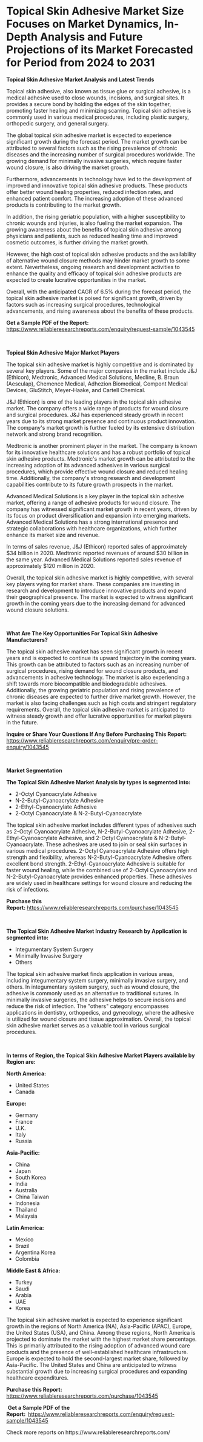 <p><h1>Topical Skin Adhesive Market Size Focuses on Market Dynamics, In-Depth Analysis and Future Projections of its Market Forecasted for Period from 2024 to 2031</h1></p><p><strong>Topical Skin Adhesive Market Analysis and Latest Trends</strong></p>
<p><p>Topical skin adhesive, also known as tissue glue or surgical adhesive, is a medical adhesive used to close wounds, incisions, and surgical sites. It provides a secure bond by holding the edges of the skin together, promoting faster healing and minimizing scarring. Topical skin adhesive is commonly used in various medical procedures, including plastic surgery, orthopedic surgery, and general surgery.</p><p>The global topical skin adhesive market is expected to experience significant growth during the forecast period. The market growth can be attributed to several factors such as the rising prevalence of chronic diseases and the increasing number of surgical procedures worldwide. The growing demand for minimally invasive surgeries, which require faster wound closure, is also driving the market growth.</p><p>Furthermore, advancements in technology have led to the development of improved and innovative topical skin adhesive products. These products offer better wound healing properties, reduced infection rates, and enhanced patient comfort. The increasing adoption of these advanced products is contributing to the market growth.</p><p>In addition, the rising geriatric population, with a higher susceptibility to chronic wounds and injuries, is also fueling the market expansion. The growing awareness about the benefits of topical skin adhesive among physicians and patients, such as reduced healing time and improved cosmetic outcomes, is further driving the market growth.</p><p>However, the high cost of topical skin adhesive products and the availability of alternative wound closure methods may hinder market growth to some extent. Nevertheless, ongoing research and development activities to enhance the quality and efficacy of topical skin adhesive products are expected to create lucrative opportunities in the market.</p><p>Overall, with the anticipated CAGR of 6.5% during the forecast period, the topical skin adhesive market is poised for significant growth, driven by factors such as increasing surgical procedures, technological advancements, and rising awareness about the benefits of these products.</p></p>
<p><strong>Get a Sample PDF of the Report:&nbsp;</strong> <a href="https://www.reliableresearchreports.com/enquiry/request-sample/1043545">https://www.reliableresearchreports.com/enquiry/request-sample/1043545</a></p>
<p>&nbsp;</p>
<p><strong>Topical Skin Adhesive Major Market Players</strong></p>
<p><p>The topical skin adhesive market is highly competitive and is dominated by several key players. Some of the major companies in the market include J&J (Ethicon), Medtronic, Advanced Medical Solutions, Medline, B. Braun (Aesculap), Chemence Medical, Adhezion Biomedical, Compont Medical Devices, GluStitch, Meyer-Haake, and Cartell Chemical.</p><p>J&J (Ethicon) is one of the leading players in the topical skin adhesive market. The company offers a wide range of products for wound closure and surgical procedures. J&J has experienced steady growth in recent years due to its strong market presence and continuous product innovation. The company's market growth is further fueled by its extensive distribution network and strong brand recognition.</p><p>Medtronic is another prominent player in the market. The company is known for its innovative healthcare solutions and has a robust portfolio of topical skin adhesive products. Medtronic's market growth can be attributed to the increasing adoption of its advanced adhesives in various surgical procedures, which provide effective wound closure and reduced healing time. Additionally, the company's strong research and development capabilities contribute to its future growth prospects in the market.</p><p>Advanced Medical Solutions is a key player in the topical skin adhesive market, offering a range of adhesive products for wound closure. The company has witnessed significant market growth in recent years, driven by its focus on product diversification and expansion into emerging markets. Advanced Medical Solutions has a strong international presence and strategic collaborations with healthcare organizations, which further enhance its market size and revenue.</p><p>In terms of sales revenue, J&J (Ethicon) reported sales of approximately $34 billion in 2020. Medtronic reported revenues of around $30 billion in the same year. Advanced Medical Solutions reported sales revenue of approximately $120 million in 2020.</p><p>Overall, the topical skin adhesive market is highly competitive, with several key players vying for market share. These companies are investing in research and development to introduce innovative products and expand their geographical presence. The market is expected to witness significant growth in the coming years due to the increasing demand for advanced wound closure solutions.</p></p>
<p>&nbsp;</p>
<p><strong>What Are The Key Opportunities For Topical Skin Adhesive Manufacturers?</strong></p>
<p><p>The topical skin adhesive market has seen significant growth in recent years and is expected to continue its upward trajectory in the coming years. This growth can be attributed to factors such as an increasing number of surgical procedures, rising demand for wound closure products, and advancements in adhesive technology. The market is also experiencing a shift towards more biocompatible and biodegradable adhesives. Additionally, the growing geriatric population and rising prevalence of chronic diseases are expected to further drive market growth. However, the market is also facing challenges such as high costs and stringent regulatory requirements. Overall, the topical skin adhesive market is anticipated to witness steady growth and offer lucrative opportunities for market players in the future.</p></p>
<p><strong>Inquire or Share Your Questions If Any Before Purchasing This Report:</strong> <a href="https://www.reliableresearchreports.com/enquiry/pre-order-enquiry/1043545">https://www.reliableresearchreports.com/enquiry/pre-order-enquiry/1043545</a></p>
<p>&nbsp;</p>
<p><strong>Market Segmentation</strong></p>
<p><strong>The Topical Skin Adhesive Market Analysis by types is segmented into:</strong></p>
<p><ul><li>2-Octyl Cyanoacrylate Adhesive</li><li>N-2-Butyl-Cyanoacrylate Adhesive</li><li>2-Ethyl-Cyanoacrylate Adhesive</li><li>2-Octyl Cyanoacrylate & N-2-Butyl-Cyanoacrylate</li></ul></p>
<p><p>The topical skin adhesive market includes different types of adhesives such as 2-Octyl Cyanoacrylate Adhesive, N-2-Butyl-Cyanoacrylate Adhesive, 2-Ethyl-Cyanoacrylate Adhesive, and 2-Octyl Cyanoacrylate & N-2-Butyl-Cyanoacrylate. These adhesives are used to join or seal skin surfaces in various medical procedures. 2-Octyl Cyanoacrylate Adhesive offers high strength and flexibility, whereas N-2-Butyl-Cyanoacrylate Adhesive offers excellent bond strength. 2-Ethyl-Cyanoacrylate Adhesive is suitable for faster wound healing, while the combined use of 2-Octyl Cyanoacrylate and N-2-Butyl-Cyanoacrylate provides enhanced properties. These adhesives are widely used in healthcare settings for wound closure and reducing the risk of infections.</p></p>
<p><strong>Purchase this Report:&nbsp;</strong><a href="https://www.reliableresearchreports.com/purchase/1043545">https://www.reliableresearchreports.com/purchase/1043545</a></p>
<p>&nbsp;</p>
<p><strong>The Topical Skin Adhesive Market Industry Research by Application is segmented into:</strong></p>
<p><ul><li>Integumentary System Surgery</li><li>Minimally Invasive Surgery</li><li>Others</li></ul></p>
<p><p>The topical skin adhesive market finds application in various areas, including integumentary system surgery, minimally invasive surgery, and others. In integumentary system surgery, such as wound closure, the adhesive is commonly used as an alternative to traditional sutures. In minimally invasive surgeries, the adhesive helps to secure incisions and reduce the risk of infection. The "others" category encompasses applications in dentistry, orthopedics, and gynecology, where the adhesive is utilized for wound closure and tissue approximation. Overall, the topical skin adhesive market serves as a valuable tool in various surgical procedures.</p></p>
<p>&nbsp;</p>
<p><strong>In terms of Region, the Topical Skin Adhesive Market Players available by Region are:</strong></p>
<p>
    <p> <strong> North America: </strong>
        <ul>
            <li>United States</li>
            <li>Canada</li>
        </ul>
        </p> 
    <p> <strong> Europe: </strong>
        <ul>
            <li>Germany</li>
            <li>France</li>
            <li>U.K.</li>
            <li>Italy</li>
            <li>Russia</li>
        </ul>
        </p> 
    <p> <strong> Asia-Pacific: </strong>
        <ul>
            <li>China</li>
            <li>Japan</li>
            <li>South Korea</li>
            <li>India</li>
            <li>Australia</li>
            <li>China Taiwan</li>
            <li>Indonesia</li>
            <li>Thailand</li>
            <li>Malaysia</li>
        </ul>
        </p> 
    <p> <strong> Latin America: </strong>
        <ul>
            <li>Mexico</li>
            <li>Brazil</li>
            <li>Argentina Korea</li>
            <li>Colombia</li>
        </ul>
        </p> 
    <p> <strong> Middle East & Africa: </strong>
        <ul>
            <li>Turkey</li>
            <li>Saudi</li>
            <li>Arabia</li>
            <li>UAE</li>
            <li>Korea</li>
        </ul>
    </p>
    </p>
<p><p>The topical skin adhesive market is expected to experience significant growth in the regions of North America (NA), Asia-Pacific (APAC), Europe, the United States (USA), and China. Among these regions, North America is projected to dominate the market with the highest market share percentage. This is primarily attributed to the rising adoption of advanced wound care products and the presence of well-established healthcare infrastructure. Europe is expected to hold the second-largest market share, followed by Asia-Pacific. The United States and China are anticipated to witness substantial growth due to increasing surgical procedures and expanding healthcare expenditures.</p></p>
<p><strong>Purchase this Report: </strong><a href="https://www.reliableresearchreports.com/purchase/1043545">https://www.reliableresearchreports.com/purchase/1043545</a></p>
<p>&nbsp;<strong>Get a Sample PDF of the Report:&nbsp;&nbsp;</strong><a href="https://www.reliableresearchreports.com/enquiry/request-sample/1043545">https://www.reliableresearchreports.com/enquiry/request-sample/1043545</a></p>
<p><strong></strong></p>
<p>Check more reports on https://www.reliableresearchreports.com/</p>